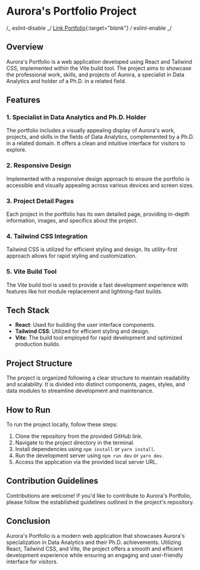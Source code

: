 <!-- @format -->

# Aurora's Portfolio Project

/_ eslint-disable _/
[Link Portfolio](https://webs.um.es/aurora.gonzalez2){:target="_blank"}
/_ eslint-enable \_/

## Overview

Aurora's Portfolio is a web application developed using React and Tailwind CSS, implemented within the Vite build tool. The project aims to showcase the professional work, skills, and projects of Aurora, a specialist in Data Analytics and holder of a Ph.D. in a related field.

## Features

### 1. Specialist in Data Analytics and Ph.D. Holder

The portfolio includes a visually appealing display of Aurora's work, projects, and skills in the fields of Data Analytics, complemented by a Ph.D. in a related domain. It offers a clean and intuitive interface for visitors to explore.

### 2. Responsive Design

Implemented with a responsive design approach to ensure the portfolio is accessible and visually appealing across various devices and screen sizes.

### 3. Project Detail Pages

Each project in the portfolio has its own detailed page, providing in-depth information, images, and specifics about the project.

### 4. Tailwind CSS Integration

Tailwind CSS is utilized for efficient styling and design. Its utility-first approach allows for rapid styling and customization.

### 5. Vite Build Tool

The Vite build tool is used to provide a fast development experience with features like hot module replacement and lightning-fast builds.

## Tech Stack

- **React**: Used for building the user interface components.
- **Tailwind CSS**: Utilized for efficient styling and design.
- **Vite**: The build tool employed for rapid development and optimized production builds.

## Project Structure

The project is organized following a clear structure to maintain readability and scalability. It is divided into distinct components, pages, styles, and data modules to streamline development and maintenance.

## How to Run

To run the project locally, follow these steps:

1. Clone the repository from the provided GitHub link.
2. Navigate to the project directory in the terminal.
3. Install dependencies using `npm install` or `yarn install`.
4. Run the development server using `npm run dev` or `yarn dev`.
5. Access the application via the provided local server URL.

## Contribution Guidelines

Contributions are welcome! If you'd like to contribute to Aurora's Portfolio, please follow the established guidelines outlined in the project's repository.

## Conclusion

Aurora's Portfolio is a modern web application that showcases Aurora's specialization in Data Analytics and their Ph.D. achievements. Utilizing React, Tailwind CSS, and Vite, the project offers a smooth and efficient development experience while ensuring an engaging and user-friendly interface for visitors.

